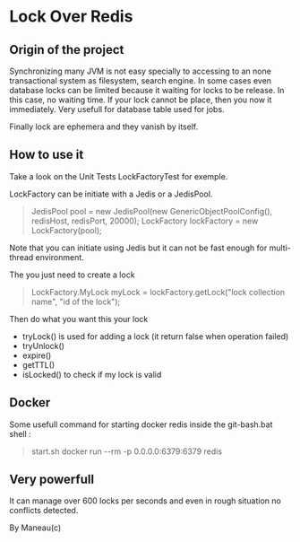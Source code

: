 Lock Over Redis
=======================

## Origin of the project

Synchronizing many JVM is not easy specially to accessing to an none transactional system as filesystem, search engine.
In some cases even database locks can be limited because it waiting for locks to be release. In this case, no waiting time. 
If your lock cannot be place, then you now it immediately. Very usefull for database table used for jobs. 

Finally lock are ephemera and they vanish by itself.

## How to use it
 
Take a look on the Unit Tests LockFactoryTest for exemple. 

LockFactory can be initiate with a Jedis or a JedisPool.

> JedisPool pool = new JedisPool(new GenericObjectPoolConfig(), redisHost, redisPort, 20000);
> LockFactory lockFactory = new LockFactory(pool);

Note that you can initiate using Jedis but it can not be fast enough for multi-thread environment.  

The you just need to create a lock

> LockFactory.MyLock myLock = lockFactory.getLock("lock collection name", "id of the lock");

Then do what you want this your lock 
 - tryLock() is used for adding a lock (it return false when operation failed) 
 - tryUnlock()
 - expire()
 - getTTL() 
 - isLocked() to check if my lock is valid

## Docker

Some usefull command for starting docker redis
inside the git-bash.bat shell :
> start.sh
> docker run --rm -p 0.0.0.0:6379:6379 redis
 
## Very powerfull

It can manage over 600 locks per seconds and even in rough situation no conflicts detected.

By Maneau(c)